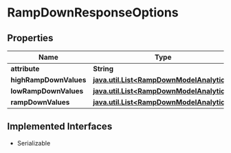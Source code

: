 

# RampDownResponseOptions


## Properties

Name | Type | Description | Notes
------------ | ------------- | ------------- | -------------
**attribute** | **String** |  |  [optional]
**highRampDownValues** | [**java.util.List&lt;RampDownModelAnalytics&gt;**](RampDownModelAnalytics.md) |  |  [optional]
**lowRampDownValues** | [**java.util.List&lt;RampDownModelAnalytics&gt;**](RampDownModelAnalytics.md) |  |  [optional]
**rampDownValues** | [**java.util.List&lt;RampDownModelAnalytics&gt;**](RampDownModelAnalytics.md) |  |  [optional]


## Implemented Interfaces

* Serializable


